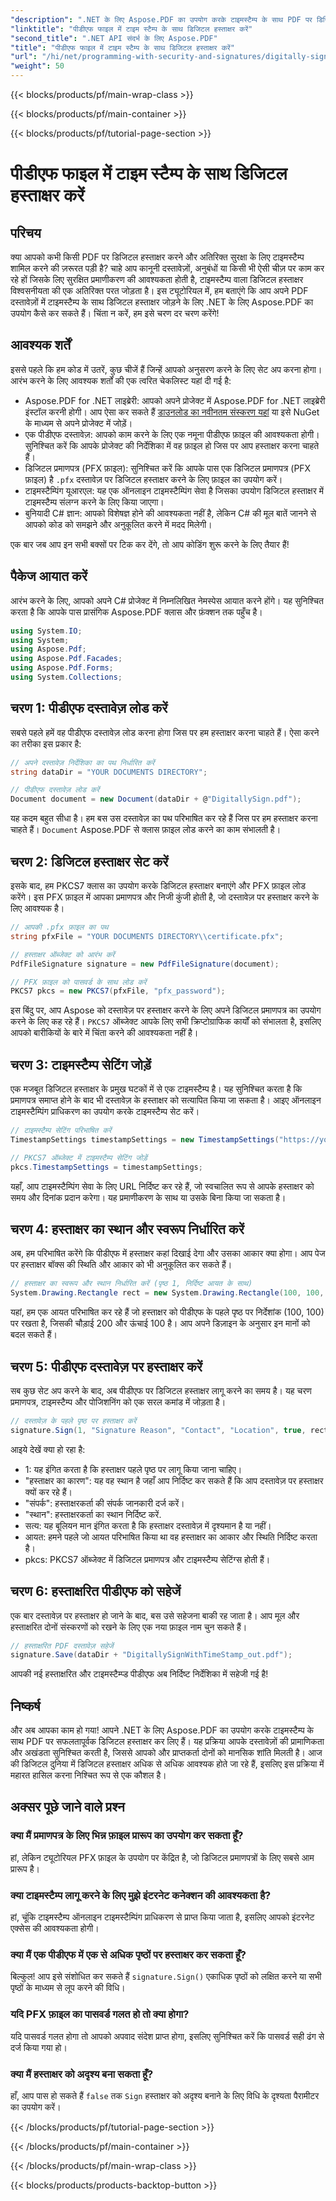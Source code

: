 ```yaml
---
"description": ".NET के लिए Aspose.PDF का उपयोग करके टाइमस्टैम्प के साथ PDF पर डिजिटल हस्ताक्षर करना सीखें। यह चरण-दर-चरण मार्गदर्शिका पूर्वापेक्षाएँ, प्रमाणपत्र सेटअप, टाइमस्टैम्पिंग और बहुत कुछ को कवर करती है।"
"linktitle": "पीडीएफ फाइल में टाइम स्टैम्प के साथ डिजिटल हस्ताक्षर करें"
"second_title": ".NET API संदर्भ के लिए Aspose.PDF"
"title": "पीडीएफ फाइल में टाइम स्टैम्प के साथ डिजिटल हस्ताक्षर करें"
"url": "/hi/net/programming-with-security-and-signatures/digitally-sign-with-time-stamp/"
"weight": 50
---
```


{{< blocks/products/pf/main-wrap-class >}}

{{< blocks/products/pf/main-container >}}

{{< blocks/products/pf/tutorial-page-section >}}

# पीडीएफ फाइल में टाइम स्टैम्प के साथ डिजिटल हस्ताक्षर करें

## परिचय

क्या आपको कभी किसी PDF पर डिजिटल हस्ताक्षर करने और अतिरिक्त सुरक्षा के लिए टाइमस्टैम्प शामिल करने की ज़रूरत पड़ी है? चाहे आप कानूनी दस्तावेज़ों, अनुबंधों या किसी भी ऐसी चीज़ पर काम कर रहे हों जिसके लिए सुरक्षित प्रमाणीकरण की आवश्यकता होती है, टाइमस्टैम्प वाला डिजिटल हस्ताक्षर विश्वसनीयता की एक अतिरिक्त परत जोड़ता है। इस ट्यूटोरियल में, हम बताएंगे कि आप अपने PDF दस्तावेज़ों में टाइमस्टैम्प के साथ डिजिटल हस्ताक्षर जोड़ने के लिए .NET के लिए Aspose.PDF का उपयोग कैसे कर सकते हैं। चिंता न करें, हम इसे चरण दर चरण करेंगे!

## आवश्यक शर्तें

इससे पहले कि हम कोड में उतरें, कुछ चीजें हैं जिन्हें आपको अनुसरण करने के लिए सेट अप करना होगा। आरंभ करने के लिए आवश्यक शर्तों की एक त्वरित चेकलिस्ट यहां दी गई है:

- Aspose.PDF for .NET लाइब्रेरी: आपको अपने प्रोजेक्ट में Aspose.PDF for .NET लाइब्रेरी इंस्टॉल करनी होगी। आप ऐसा कर सकते हैं [डाउनलोड का नवीनतम संस्करण यहां](https://releases.aspose.com/pdf/net/) या इसे NuGet के माध्यम से अपने प्रोजेक्ट में जोड़ें।
- एक पीडीएफ दस्तावेज़: आपको काम करने के लिए एक नमूना पीडीएफ फ़ाइल की आवश्यकता होगी। सुनिश्चित करें कि आपके प्रोजेक्ट की निर्देशिका में वह फ़ाइल हो जिस पर आप हस्ताक्षर करना चाहते हैं।
- डिजिटल प्रमाणपत्र (PFX फ़ाइल): सुनिश्चित करें कि आपके पास एक डिजिटल प्रमाणपत्र (PFX फ़ाइल) है `.pfx` दस्तावेज़ पर डिजिटल हस्ताक्षर करने के लिए फ़ाइल का उपयोग करें।
- टाइमस्टैम्पिंग यूआरएल: यह एक ऑनलाइन टाइमस्टैम्पिंग सेवा है जिसका उपयोग डिजिटल हस्ताक्षर में टाइमस्टैम्प संलग्न करने के लिए किया जाएगा। 
- बुनियादी C# ज्ञान: आपको विशेषज्ञ होने की आवश्यकता नहीं है, लेकिन C# की मूल बातें जानने से आपको कोड को समझने और अनुकूलित करने में मदद मिलेगी।

एक बार जब आप इन सभी बक्सों पर टिक कर देंगे, तो आप कोडिंग शुरू करने के लिए तैयार हैं!

## पैकेज आयात करें

आरंभ करने के लिए, आपको अपने C# प्रोजेक्ट में निम्नलिखित नेमस्पेस आयात करने होंगे। यह सुनिश्चित करता है कि आपके पास प्रासंगिक Aspose.PDF क्लास और फ़ंक्शन तक पहुँच है।

```csharp
using System.IO;
using System;
using Aspose.Pdf;
using Aspose.Pdf.Facades;
using Aspose.Pdf.Forms;
using System.Collections;
```

## चरण 1: पीडीएफ दस्तावेज़ लोड करें

सबसे पहले हमें वह पीडीएफ दस्तावेज़ लोड करना होगा जिस पर हम हस्ताक्षर करना चाहते हैं। ऐसा करने का तरीका इस प्रकार है:

```csharp
// अपने दस्तावेज़ निर्देशिका का पथ निर्धारित करें
string dataDir = "YOUR DOCUMENTS DIRECTORY";

// पीडीएफ दस्तावेज़ लोड करें
Document document = new Document(dataDir + @"DigitallySign.pdf");
```

यह कदम बहुत सीधा है। हम बस उस दस्तावेज़ का पथ परिभाषित कर रहे हैं जिस पर हम हस्ताक्षर करना चाहते हैं। `Document` Aspose.PDF से क्लास फ़ाइल लोड करने का काम संभालती है।

## चरण 2: डिजिटल हस्ताक्षर सेट करें

इसके बाद, हम PKCS7 क्लास का उपयोग करके डिजिटल हस्ताक्षर बनाएंगे और PFX फ़ाइल लोड करेंगे। इस PFX फ़ाइल में आपका प्रमाणपत्र और निजी कुंजी होती है, जो दस्तावेज़ पर हस्ताक्षर करने के लिए आवश्यक है।

```csharp
// आपकी .pfx फ़ाइल का पथ
string pfxFile = "YOUR DOCUMENTS DIRECTORY\\certificate.pfx";

// हस्ताक्षर ऑब्जेक्ट को आरंभ करें
PdfFileSignature signature = new PdfFileSignature(document);

// PFX फ़ाइल को पासवर्ड के साथ लोड करें
PKCS7 pkcs = new PKCS7(pfxFile, "pfx_password");
```

इस बिंदु पर, आप Aspose को दस्तावेज़ पर हस्ताक्षर करने के लिए अपने डिजिटल प्रमाणपत्र का उपयोग करने के लिए कह रहे हैं। `PKCS7` ऑब्जेक्ट आपके लिए सभी क्रिप्टोग्राफिक कार्यों को संभालता है, इसलिए आपको बारीकियों के बारे में चिंता करने की आवश्यकता नहीं है।

## चरण 3: टाइमस्टैम्प सेटिंग जोड़ें

एक मजबूत डिजिटल हस्ताक्षर के प्रमुख घटकों में से एक टाइमस्टैम्प है। यह सुनिश्चित करता है कि प्रमाणपत्र समाप्त होने के बाद भी दस्तावेज़ के हस्ताक्षर को सत्यापित किया जा सकता है। आइए ऑनलाइन टाइमस्टैम्पिंग प्राधिकरण का उपयोग करके टाइमस्टैम्प सेट करें।

```csharp
// टाइमस्टैम्प सेटिंग परिभाषित करें
TimestampSettings timestampSettings = new TimestampSettings("https://your_timestamp_url", "उपयोगकर्ता:पासवर्ड");

// PKCS7 ऑब्जेक्ट में टाइमस्टैम्प सेटिंग जोड़ें
pkcs.TimestampSettings = timestampSettings;
```

यहाँ, आप टाइमस्टैम्पिंग सेवा के लिए URL निर्दिष्ट कर रहे हैं, जो स्वचालित रूप से आपके हस्ताक्षर को समय और दिनांक प्रदान करेगा। यह प्रमाणीकरण के साथ या उसके बिना किया जा सकता है।

## चरण 4: हस्ताक्षर का स्थान और स्वरूप निर्धारित करें

अब, हम परिभाषित करेंगे कि पीडीएफ में हस्ताक्षर कहां दिखाई देगा और उसका आकार क्या होगा। आप पेज पर हस्ताक्षर बॉक्स की स्थिति और आकार को भी अनुकूलित कर सकते हैं।

```csharp
// हस्ताक्षर का स्वरूप और स्थान निर्धारित करें (पृष्ठ 1, निर्दिष्ट आयत के साथ)
System.Drawing.Rectangle rect = new System.Drawing.Rectangle(100, 100, 200, 100);
```

यहां, हम एक आयत परिभाषित कर रहे हैं जो हस्ताक्षर को पीडीएफ के पहले पृष्ठ पर निर्देशांक (100, 100) पर रखता है, जिसकी चौड़ाई 200 और ऊंचाई 100 है। आप अपने डिज़ाइन के अनुसार इन मानों को बदल सकते हैं।

## चरण 5: पीडीएफ दस्तावेज़ पर हस्ताक्षर करें

सब कुछ सेट अप करने के बाद, अब पीडीएफ पर डिजिटल हस्ताक्षर लागू करने का समय है। यह चरण प्रमाणपत्र, टाइमस्टैम्प और पोजिशनिंग को एक सरल कमांड में जोड़ता है।

```csharp
// दस्तावेज़ के पहले पृष्ठ पर हस्ताक्षर करें
signature.Sign(1, "Signature Reason", "Contact", "Location", true, rect, pkcs);
```

आइये देखें क्या हो रहा है:
- 1: यह इंगित करता है कि हस्ताक्षर पहले पृष्ठ पर लागू किया जाना चाहिए।
- "हस्ताक्षर का कारण": यह वह स्थान है जहाँ आप निर्दिष्ट कर सकते हैं कि आप दस्तावेज़ पर हस्ताक्षर क्यों कर रहे हैं।
- "संपर्क": हस्ताक्षरकर्ता की संपर्क जानकारी दर्ज करें।
- "स्थान": हस्ताक्षरकर्ता का स्थान निर्दिष्ट करें.
- सत्य: यह बूलियन मान इंगित करता है कि हस्ताक्षर दस्तावेज़ में दृश्यमान है या नहीं।
- आयत: हमने पहले जो आयत परिभाषित किया था वह हस्ताक्षर का आकार और स्थिति निर्दिष्ट करता है।
- pkcs: PKCS7 ऑब्जेक्ट में डिजिटल प्रमाणपत्र और टाइमस्टैम्प सेटिंग्स होती हैं।

## चरण 6: हस्ताक्षरित पीडीएफ को सहेजें

एक बार दस्तावेज़ पर हस्ताक्षर हो जाने के बाद, बस उसे सहेजना बाकी रह जाता है। आप मूल और हस्ताक्षरित दोनों संस्करणों को रखने के लिए एक नया फ़ाइल नाम चुन सकते हैं।

```csharp
// हस्ताक्षरित PDF दस्तावेज़ सहेजें
signature.Save(dataDir + "DigitallySignWithTimeStamp_out.pdf");
```

आपकी नई हस्ताक्षरित और टाइमस्टैम्प्ड पीडीएफ अब निर्दिष्ट निर्देशिका में सहेजी गई है!

## निष्कर्ष

और अब आपका काम हो गया! आपने .NET के लिए Aspose.PDF का उपयोग करके टाइमस्टैम्प के साथ PDF पर सफलतापूर्वक डिजिटल हस्ताक्षर कर लिए हैं। यह प्रक्रिया आपके दस्तावेज़ों की प्रामाणिकता और अखंडता सुनिश्चित करती है, जिससे आपको और प्राप्तकर्ता दोनों को मानसिक शांति मिलती है। आज की डिजिटल दुनिया में डिजिटल हस्ताक्षर अधिक से अधिक आवश्यक होते जा रहे हैं, इसलिए इस प्रक्रिया में महारत हासिल करना निश्चित रूप से एक कौशल है।

## अक्सर पूछे जाने वाले प्रश्न

### क्या मैं प्रमाणपत्र के लिए भिन्न फ़ाइल प्रारूप का उपयोग कर सकता हूँ?  
हां, लेकिन ट्यूटोरियल PFX फ़ाइल के उपयोग पर केंद्रित है, जो डिजिटल प्रमाणपत्रों के लिए सबसे आम प्रारूप है।

### क्या टाइमस्टैम्प लागू करने के लिए मुझे इंटरनेट कनेक्शन की आवश्यकता है?  
हां, चूंकि टाइमस्टैम्प ऑनलाइन टाइमस्टैम्पिंग प्राधिकरण से प्राप्त किया जाता है, इसलिए आपको इंटरनेट एक्सेस की आवश्यकता होगी।

### क्या मैं एक पीडीएफ में एक से अधिक पृष्ठों पर हस्ताक्षर कर सकता हूँ?  
बिल्कुल! आप इसे संशोधित कर सकते हैं `signature.Sign()` एकाधिक पृष्ठों को लक्षित करने या सभी पृष्ठों के माध्यम से लूप करने की विधि।

### यदि PFX फ़ाइल का पासवर्ड गलत हो तो क्या होगा?  
यदि पासवर्ड गलत होगा तो आपको अपवाद संदेश प्राप्त होगा, इसलिए सुनिश्चित करें कि पासवर्ड सही ढंग से दर्ज किया गया हो।

### क्या मैं हस्ताक्षर को अदृश्य बना सकता हूँ?  
हाँ, आप पास हो सकते हैं `false` तक `Sign` हस्ताक्षर को अदृश्य बनाने के लिए विधि के दृश्यता पैरामीटर का उपयोग करें।

{{< /blocks/products/pf/tutorial-page-section >}}

{{< /blocks/products/pf/main-container >}}

{{< /blocks/products/pf/main-wrap-class >}}

{{< blocks/products/products-backtop-button >}}